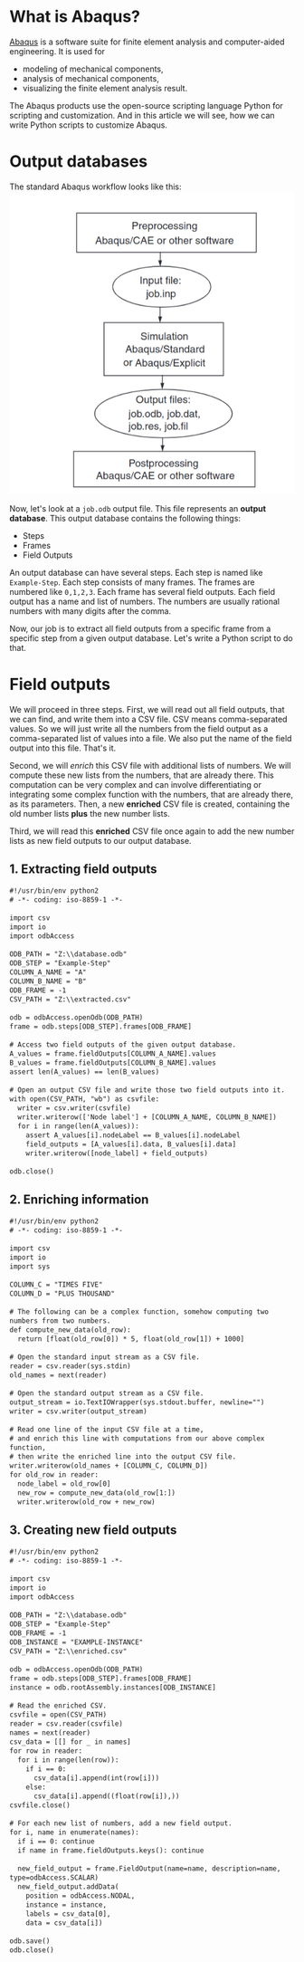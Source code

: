 # What is Abaqus?

[Abaqus](https://en.wikipedia.org/wiki/Abaqus) is a software suite for finite element analysis and computer-aided engineering. It is used for
* modeling of mechanical components,
* analysis of mechanical components,
* visualizing the finite element analysis result.

The Abaqus products use the open-source scripting language Python for scripting and customization. And in this article we will see, how we can write Python scripts to customize Abaqus.

# Output databases

The standard Abaqus workflow looks like this: ![](abaqus-workflow.png)

Now, let's look at a `job.odb` output file. This file represents an **output database**. This output database contains the following things:
* Steps
* Frames
* Field Outputs

An output database can have several steps. Each step is named like `Example-Step`. Each step consists of many frames. The frames are numbered like `0,1,2,3`. Each frame has several field outputs. Each field output has a name and list of numbers. The numbers are usually rational numbers with many digits after the comma.

Now, our job is to extract all field outputs from a specific frame from a specific step from a given output database. Let's write a Python script to do that.

# Field outputs

We will proceed in three steps. First, we will read out all field outputs, that we can find, and write them into a CSV file. CSV means comma-separated values. So we will just write all the numbers from the field output as a comma-separated list of values into a file. We also put the name of the field output into this file. That's it.

Second, we will *enrich* this CSV file with additional lists of numbers. We will compute these new lists from the numbers, that are already there. This computation can be very complex and can involve differentiating or integrating some complex function with the numbers, that are already there, as its parameters. Then, a new **enriched** CSV file is created, containing the old number lists **plus** the new number lists.

Third, we will read this **enriched** CSV file once again to add the new number lists as new field outputs to our output database.

## 1. Extracting field outputs

```
#!/usr/bin/env python2
# -*- coding: iso-8859-1 -*-

import csv
import io
import odbAccess

ODB_PATH = "Z:\\database.odb"
ODB_STEP = "Example-Step"
COLUMN_A_NAME = "A"
COLUMN_B_NAME = "B"
ODB_FRAME = -1
CSV_PATH = "Z:\\extracted.csv"

odb = odbAccess.openOdb(ODB_PATH)
frame = odb.steps[ODB_STEP].frames[ODB_FRAME]

# Access two field outputs of the given output database.
A_values = frame.fieldOutputs[COLUMN_A_NAME].values
B_values = frame.fieldOutputs[COLUMN_B_NAME].values
assert len(A_values) == len(B_values)

# Open an output CSV file and write those two field outputs into it.
with open(CSV_PATH, "wb") as csvfile:
  writer = csv.writer(csvfile)
  writer.writerow(['Node label'] + [COLUMN_A_NAME, COLUMN_B_NAME])
  for i in range(len(A_values)):
    assert A_values[i].nodeLabel == B_values[i].nodeLabel
    field_outputs = [A_values[i].data, B_values[i].data]
    writer.writerow([node_label] + field_outputs)

odb.close()
```

## 2. Enriching information

```
#!/usr/bin/env python2
# -*- coding: iso-8859-1 -*-

import csv
import io
import sys

COLUMN_C = "TIMES FIVE"
COLUMN_D = "PLUS THOUSAND"

# The following can be a complex function, somehow computing two numbers from two numbers.
def compute_new_data(old_row):
  return [float(old_row[0]) * 5, float(old_row[1]) + 1000]

# Open the standard input stream as a CSV file.
reader = csv.reader(sys.stdin)
old_names = next(reader)

# Open the standard output stream as a CSV file.
output_stream = io.TextIOWrapper(sys.stdout.buffer, newline="")
writer = csv.writer(output_stream)

# Read one line of the input CSV file at a time,
# and enrich this line with computations from our above complex function,
# then write the enriched line into the output CSV file.
writer.writerow(old_names + [COLUMN_C, COLUMN_D])
for old_row in reader:
  node_label = old_row[0]
  new_row = compute_new_data(old_row[1:])
  writer.writerow(old_row + new_row)
```

## 3. Creating new field outputs

```
#!/usr/bin/env python2
# -*- coding: iso-8859-1 -*-

import csv
import io
import odbAccess

ODB_PATH = "Z:\\database.odb"
ODB_STEP = "Example-Step"
ODB_FRAME = -1
ODB_INSTANCE = "EXAMPLE-INSTANCE"
CSV_PATH = "Z:\\enriched.csv"

odb = odbAccess.openOdb(ODB_PATH)
frame = odb.steps[ODB_STEP].frames[ODB_FRAME]
instance = odb.rootAssembly.instances[ODB_INSTANCE]

# Read the enriched CSV.
csvfile = open(CSV_PATH)
reader = csv.reader(csvfile)
names = next(reader)
csv_data = [[] for _ in names]
for row in reader:
  for i in range(len(row)):
    if i == 0:
      csv_data[i].append(int(row[i]))
    else:
      csv_data[i].append((float(row[i]),))
csvfile.close()

# For each new list of numbers, add a new field output.
for i, name in enumerate(names):
  if i == 0: continue
  if name in frame.fieldOutputs.keys(): continue

  new_field_output = frame.FieldOutput(name=name, description=name, type=odbAccess.SCALAR)
  new_field_output.addData(
    position = odbAccess.NODAL,
    instance = instance,
    labels = csv_data[0],
    data = csv_data[i])

odb.save()
odb.close()
```
